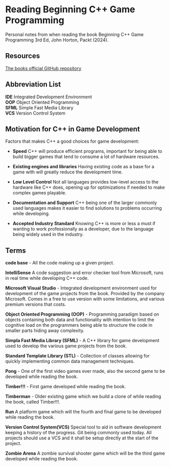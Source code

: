 # Reading Beginning C++ Game Programming

Personal notes from when reading the book Beginning C++ Game Programming 3rd Ed, John Horton, Packt (2024).

## Resources

[The books official GitHub repository](https://github.com/PacktPublishing/Beginning-C-Game-Programming-Third-Edition/issues)  

## Abbreviation List

**IDE** Integrated Development Environment  
**OOP** Object Oriented Programming  
**SFML** Simple Fast Media Library  
**VCS** Version Control System  

## Motivation for C++ in Game Development

Factors that makes C++ a good choices for game development:

- **Speed** C++ will produce efficient programs, important for being able to build bigger games that tend to consume a lot of hardware resources.

- **Existing engines and libraries** Having existing code as a base for a game with will greatly reduce the development time.

- **Low Level Control** Not all languages provides low-level access to the hardware like C++ does, opening up for optimizations if needed to make complex games playable.

- **Documentation and Support** C++ being one of the larger commonly used languages makes it easier to find solutions to problems occurring while developing.

- **Accepted Industry Standard** Knowing C++ is more or less a must if wanting to work professionally as a developer, due to the language being widely used in the industry.

## Terms

**code base** - All the code making up a given project.

**IntelliSense** A code suggestion and error checker tool from Microsoft, runs in real time while developing C++ code. 

**Microsoft Visual Studio** - Integrated development environment used for development of the game projects from the book. Provided by the company Microsoft. Comes in a free to use version with some limitations, and various premium versions that costs.

**Object Oriented Programming (OOP)** - Programming paradigm based on objects containing both data and functionality with intention to limit the cognitive load on the programmers being able to structure the code in smaller parts hiding away complexity.

**Simpla Fast Media Library (SFML)** - A C++ library for game development used to develop the various game projects from the book.

**Standard Template Library (STL)** - Collection of classes allowing for quickly implementing common data management techniques.

**Pong** - One of the first video games ever made, also the second game to be developed while reading the book.

**Timber!!!** - First game developed while reading the book. 

**Timberman** - Older existing game which we build a clone of while reading the book, called Timber!!!.

**Run** A platform game which will the fourth and final game to be developed while reading the book.

**Version Control System(VCS)** Special tool to aid in software development keeping a history of the progress. Git being commonly used today. All projects should use a VCS and it shall be setup directly at the start of the project.

**Zombie Arena** A zombie survival shooter game which will be the third game developed while reading the book.
